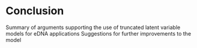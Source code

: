# Conclusion

Summary of arguments supporting the use of truncated latent variable
models for eDNA applications Suggestions for further improvements to
the model
